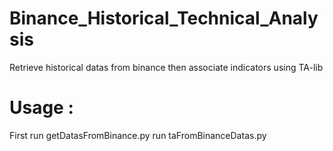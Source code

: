 # Binance_Historical_Technical_Analysis
Retrieve historical datas from binance then associate indicators using TA-lib

# Usage :
First run getDatasFromBinance.py 
run taFromBinanceDatas.py
